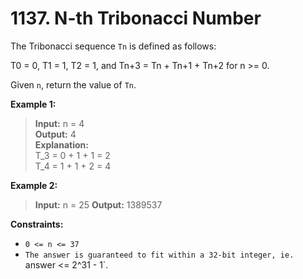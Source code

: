 # 1137. N-th Tribonacci Number

The Tribonacci sequence `Tn` is defined as follows: 

T0 = 0, T1 = 1, T2 = 1, and Tn+3 = Tn + Tn+1 + Tn+2 for n >= 0.

Given `n`, return the value of `Tn`.

**Example 1:**  
> **Input:** n = 4  
> **Output:** 4  
> **Explanation:**   
> T_3 = 0 + 1 + 1 = 2  
> T_4 = 1 + 1 + 2 = 4

**Example 2:**
> **Input:** n = 25 
> **Output:** 1389537


**Constraints:**
* `0 <= n <= 37`
* `The answer is guaranteed to fit within a 32-bit integer, ie. `answer <= 2^31 - 1`.
